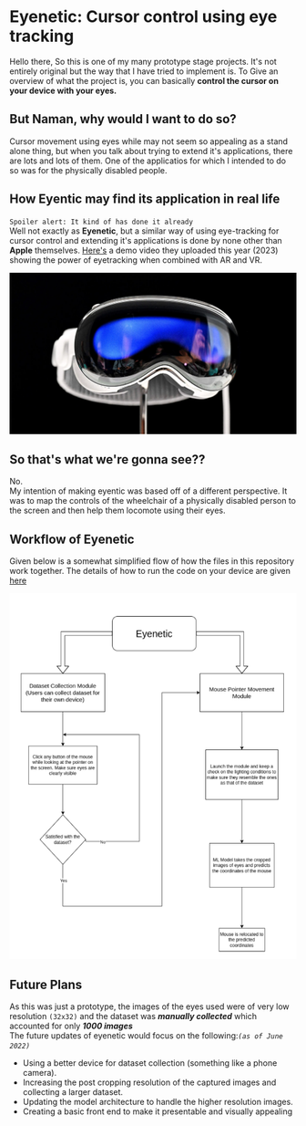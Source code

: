 # Eyenetic: Cursor control using eye tracking
Hello there, So this is one of my many prototype stage projects. It's not entirely original but the way that I have tried to implement is. To Give an overview of what the project is, you can basically **control the cursor on your device with your eyes.**

## But Naman, why would I want to do so?
Cursor movement using eyes while may not seem so appealing as a stand alone thing, but when you talk about trying to extend it's applications, there are lots and lots of them. One of the applicatios for which I intended to do so was for the physically disabled people.
## How Eyentic may find its application in real life
`Spoiler alert: It kind of has done it already`  
Well not exactly as **Eyenetic**, but a similar way of using eye-tracking for cursor control and extending it's applications is done by none other than **Apple** themselves. [Here's](https://www.youtube.com/watch?v=TX9qSaGXFyg) a demo video they uploaded this year (2023) showing the power of eyetracking when combined with AR and VR.
<p align='center'>
<img src="./illustrations/applevision.webp", width=800>
</p>

## So that's what we're gonna see??
No.  
My intention of making eyentic was based off of a different perspective. It was to map the controls of the wheelchair of a physically disabled person to the screen and then help them locomote using their eyes.

## Workflow of Eyenetic
Given below is a somewhat simplified flow of how the files in this repository work together. The details of how to run the code on your device are given [here](./Codefiles/readme.md)

<p align='center'>
<img src="./illustrations/flowchart_1.png", width=800>
</p>

## Future Plans
As this was just a prototype, the images of the eyes used were of very low resolution `(32x32)` and the dataset was ***manually collected*** which accounted for only ***1000 images***  
The future updates of eyenetic would focus on the following:*` (as of June 2022) `*  
* Using a better device for dataset collection (something like a phone camera).
* Increasing the post cropping resolution of the captured images and collecting a larger dataset.
* Updating the model architecture to handle the higher resolution images.
* Creating a basic front end to make it presentable and visually appealing